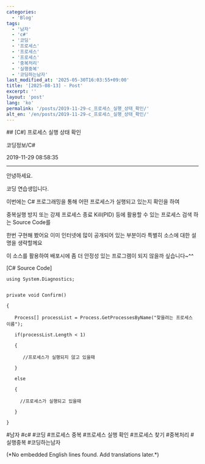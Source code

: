 ```yaml
---
categories:
  - 'Blog'
tags:
  - '남자'
  - 'c#'
  - '코딩'
  - '프로세스'
  - '프로세스'
  - '프로세스'
  - '중복처리'
  - '실행중복'
  - '코딩하는남자'
last_modified_at: '2025-05-30T16:03:55+09:00'
title: '[2025-08-13] - Post'
excerpt: ''
layout: 'post'
lang: 'ko'
permalink: '/posts/2019-11-29-c_프로세스_실행_상태_확인/'
alt_en: '/en/posts/2019-11-29-c_프로세스_실행_상태_확인/'
---
```


<div class="lang-panel lang-ko" lang="ko">
## [C#] 프로세스 실행 상태 확인

코딩정보/C#

2019-11-29 08:58:35

* * *

안녕하세요.

코딩 연습생입니다.

이번에는 C# 프로그래밍을 통해 어떤 프로세스가 실행되고 있는지 확인을 하여

중복실행 방지 또는 강제 프로세스 종료 Kill(PID) 등에 활용할 수 있는 프로세스 검색 하는 Source Code를

한번 구현해 봤어요 이미 인터넷에 많이 공개되어 있는 부분이라 특별히 소스에 대한 설명을 생략할께요

이 소스를 활용하여 배포시에 좀 더 안정성 있는 프로그램이 되지 않을까 싶습니다~^^

[C# Source Code]

    
    
    using System.Diagnostics;
    
    
    private void Confirm()
    
    {
    
       Process[] processList = Process.GetProcessesByName("찾을려는 프로세스 이름");
    
       if(processList.Length < 1)
    
       {
    
          //프로세스가 실행되지 않고 있을때
    
       }
    
       else
    
       {
    
         //프로세스가 실행되고 있을때
    
       }
    
    }

  

#남자 #c# #코딩 #프로세스 중복 #프로세스 실행 확인 #프로세스 찾기 #중복처리 #실행중복 #코딩하는남자


</div>
<div class="lang-panel lang-en" lang="en">
(*No embedded English lines found. Add translations later.*)

</div>

